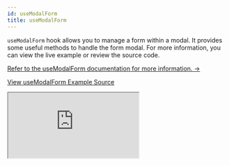 ```yaml
---
id: useModalForm
title: useModalForm
---
```


`useModalForm` hook allows you to manage a form within a modal. It provides some useful methods to handle the form modal. For more information, you can view the live example or review the source code.

[Refer to the useModalForm documentation for more information. →](/docs/packages/react-hook-form/useModalForm)

[View useModalForm Example Source](https://github.com/pankod/refine/tree/master/examples/reactHookForm/useModalForm)

<iframe src="https://codesandbox.io/embed/github/pankod/refine/tree/master/examples/reactHookForm/useStepsForm?autoresize=1&fontsize=14&module=%2Fsrc%2FApp.tsx&theme=dark&view=preview"
    style={{width: "100%", height:"80vh", border: "0px", borderRadius: "8px", overflow:"hidden"}}
    title="refine-react-hook-form-example"
    allow="accelerometer; ambient-light-sensor; camera; encrypted-media; geolocation; gyroscope; hid; microphone; midi; payment; usb; vr; xr-spatial-tracking"
    sandbox="allow-forms allow-modals allow-popups allow-presentation allow-same-origin allow-scripts"
></iframe>
